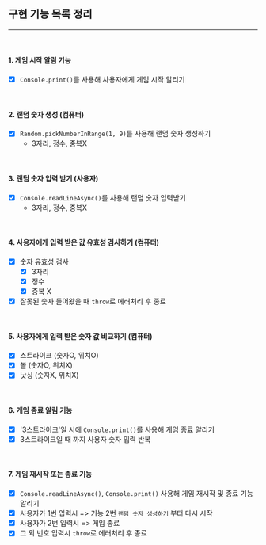 ## 구현 기능 목록 정리

---

<br />

#### 1. 게임 시작 알림 기능

- [x] `Console.print()`를 사용해 사용자에게 게임 시작 알리기

<br />

#### 2. 랜덤 숫자 생성 (컴퓨터)

- [x] `Random.pickNumberInRange(1, 9)`를 사용해 랜덤 숫자 생성하기
  - 3자리, 정수, 중복X

<br />

#### 3. 랜덤 숫자 입력 받기 (사용자)

- [x] `Console.readLineAsync()`를 사용해 랜덤 숫자 입력받기
  - 3자리, 정수, 중복X

<br />

#### 4. 사용자에게 입력 받은 값 유효성 검사하기 (컴퓨터)

- [x] 숫자 유효성 검사
  - [x] 3자리
  - [x] 정수
  - [x] 중복 X
- [x] 잘못된 숫자 들어왔을 때 `throw`로 에러처리 후 종료

<br />

#### 5. 사용자에게 입력 받은 숫자 값 비교하기 (컴퓨터)

- [x] 스트라이크 (숫자O, 위치O)
- [x] 볼 (숫자O, 위치X)
- [x] 낫싱 (숫자X, 위치X)

<br />

#### 6. 게임 종료 알림 기능

- [x] '3스트라이크'일 시에 `Console.print()`를 사용해 게임 종료 알리기
- [x] 3스트라이크일 때 까지 사용자 숫자 입력 반복

<br />

#### 7. 게임 재시작 또는 종료 기능

- [x] `Console.readLineAsync()`, `Console.print()` 사용해 게임 재시작 및 종료 기능 알리기
- [x] 사용자가 1번 입력시 => 기능 2번 `랜덤 숫자 생성하기` 부터 다시 시작
- [x] 사용자가 2번 입력시 => 게임 종료
- [x] 그 외 번호 입력시 `throw`로 에러처리 후 종료
